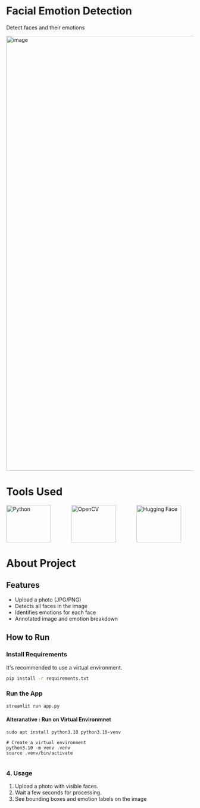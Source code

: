 # Facial Emotion Detection

Detect faces and their emotions 

<img width="1920" height="1166" alt="image" src="https://github.com/user-attachments/assets/4d8281dd-e5c5-4a35-b09a-048b2055c107" />

# Tools Used

<p style="display: flex; justify-content: start; gap: 55px;">
  <img src="https://upload.wikimedia.org/wikipedia/commons/c/c3/Python-logo-notext.svg" alt="Python" height="100" width="120"/>
  <img src="https://upload.wikimedia.org/wikipedia/commons/3/32/OpenCV_Logo_with_text_svg_version.svg" alt="OpenCV" height="100" width="120"/>
  <img src="https://huggingface.co/front/assets/huggingface_logo.svg" alt="Hugging Face" height="100" width="120"/>
</p>

# About Project

## Features

- Upload a photo (JPG/PNG)
- Detects all faces in the image
- Identifies emotions for each face 
- Annotated image and emotion breakdown

## How to Run

### Install Requirements

It's recommended to use a virtual environment.

```bash
pip install -r requirements.txt
```

### Run the App

```bash
streamlit run app.py
```

#### Alteranative : Run on Virtual Environmnet
```
sudo apt install python3.10 python3.10-venv

# Create a virtual environment
python3.10 -m venv .venv
source .venv/bin/activate


```


### 4. Usage

1. Upload a photo with visible faces.
2. Wait a few seconds for processing.
3. See bounding boxes and emotion labels on the image


